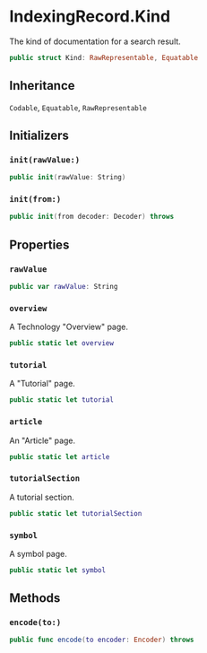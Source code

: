 # IndexingRecord.Kind

The kind of documentation for a search result.

``` swift
public struct Kind: RawRepresentable, Equatable 
```

## Inheritance

`Codable`, `Equatable`, `RawRepresentable`

## Initializers

### `init(rawValue:)`

``` swift
public init(rawValue: String) 
```

### `init(from:)`

``` swift
public init(from decoder: Decoder) throws 
```

## Properties

### `rawValue`

``` swift
public var rawValue: String
```

### `overview`

A Technology "Overview" page.

``` swift
public static let overview 
```

### `tutorial`

A "Tutorial" page.

``` swift
public static let tutorial 
```

### `article`

An "Article" page.

``` swift
public static let article 
```

### `tutorialSection`

A tutorial section.

``` swift
public static let tutorialSection 
```

### `symbol`

A symbol page.

``` swift
public static let symbol 
```

## Methods

### `encode(to:)`

``` swift
public func encode(to encoder: Encoder) throws 
```
